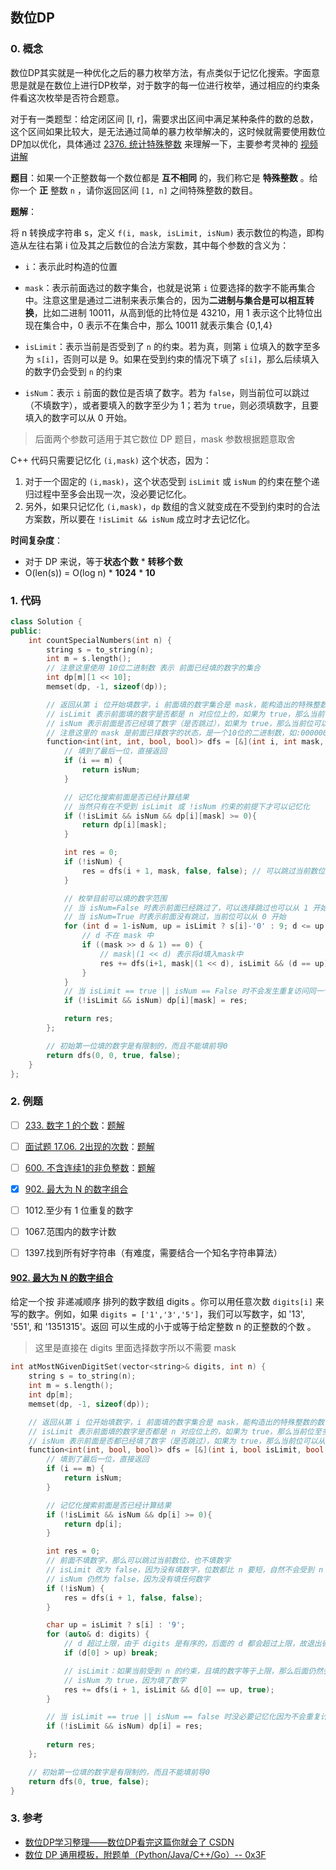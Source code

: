 ## 数位DP

### 0. 概念

数位DP其实就是一种优化之后的暴力枚举方法，有点类似于记忆化搜索。字面意思是就是在数位上进行DP枚举，对于数字的每一位进行枚举，通过相应的约束条件看这次枚举是否符合题意。

对于有一类题型：给定闭区间 \[l, r\]，需要求出区间中满足某种条件的数的总数，这个区间如果比较大，是无法通过简单的暴力枚举解决的，这时候就需要使用数位DP加以优化，具体通过 [2376. 统计特殊整数](https://leetcode.cn/problems/count-special-integers/) 来理解一下，主要参考灵神的 [视频讲解](https://www.bilibili.com/video/BV1rS4y1s721/?vd_source=286032bc2c5715c8b50b608028ce57df) 



**题目**：如果一个正整数每一个数位都是 **互不相同** 的，我们称它是 **特殊整数** 。给你一个 **正** 整数 `n` ，请你返回区间 `[1, n]` 之间特殊整数的数目。



**题解**：

将 n 转换成字符串 s，定义 `f(i, mask, isLimit, isNum)` 表示数位的构造，即构造从左往右第 i 位及其之后数位的合法方案数，其中每个参数的含义为：

- `i`：表示此时构造的位置

- `mask`：表示前面选过的数字集合，也就是说第 `i` 位要选择的数字不能再集合中。注意这里是通过二进制来表示集合的，因为**二进制与集合是可以相互转换**，比如二进制 10011，从高到低的比特位是 43210，用 1 表示这个比特位出现在集合中，0 表示不在集合中，那么 10011 就表示集合 {0,1,4}
- `isLimit`：表示当前是否受到了 `n` 的约束。若为真，则第 `i` 位填入的数字至多为 `s[i]`，否则可以是 9。如果在受到约束的情况下填了 `s[i]`，那么后续填入的数字仍会受到 `n` 的约束
- `isNum`：表示 `i` 前面的数位是否填了数字。若为 `false`，则当前位可以跳过（不填数字），或者要填入的数字至少为 1；若为 `true`，则必须填数字，且要填入的数字可以从 0 开始。

> 后面两个参数可适用于其它数位 DP 题目，mask 参数根据题意取舍

C++ 代码只需要记忆化 `(i,mask)` 这个状态，因为：

1. 对于一个固定的 `(i,mask)`，这个状态受到 `isLimit` 或 `isNum` 的约束在整个递归过程中至多会出现一次，没必要记忆化。
2. 另外，如果只记忆化 `(i,mask)`，`dp` 数组的含义就变成在不受到约束时的合法方案数，所以要在 `!isLimit && isNum` 成立时才去记忆化。



**时间复杂度**：

- 对于 DP 来说，等于**状态个数** * **转移个数**
- O(len(s)) =  O(log n) * **1024** * **10**



### 1. 代码

```cpp
class Solution {
public:
    int countSpecialNumbers(int n) {
        string s = to_string(n);
        int m = s.length();
        // 注意这里使用 10位二进制数 表示 前面已经填的数字的集合
        int dp[m][1 << 10];
        memset(dp, -1, sizeof(dp));

        // 返回从第 i 位开始填数字，i 前面填的数字集合是 mask，能构造出的特殊整数的数目
        // isLimit 表示前面填的数字是否都是 n 对应位上的，如果为 true，那么当前位至多为 int(s[i])，否则可以至多为 9
        // isNum 表示前面是否已经填了数字（是否跳过），如果为 true，那么当前位可以从 0 开始，否则为 false，就表示可以跳过或者从 1 开始填数字
        // 注意这里的 mask 是前面已择数字的状态，是一个10位的二进制数，如:0000000010就代表前面已经选了1”，也就是 前面数字的集合 可以使用 10位二进制数(0-9) 表示
        function<int(int, int, bool, bool)> dfs = [&](int i, int mask, bool isLimit, bool isNum) -> int {
            // 填到了最后一位，直接返回
            if (i == m) {
                return isNum;
            }

            // 记忆化搜索前面是否已经计算结果
            // 当然只有在不受到 isLimit 或 !isNum 约束的前提下才可以记忆化
            if (!isLimit && isNum && dp[i][mask] >= 0){
                return dp[i][mask];
            }

            int res = 0;
            if (!isNum) {
                res = dfs(i + 1, mask, false, false); // 可以跳过当前数位
            }

            // 枚举目前可以填的数字范围
            // 当 isNum=False 时表示前面已经跳过了，可以选择跳过也可以从 1 开始
            // 当 isNum=True 时表示前面没有跳过，当前位可以从 0 开始
            for (int d = 1-isNum, up = isLimit ? s[i]-'0' : 9; d <= up; ++ d) {
                // d 不在 mask 中
                if ((mask >> d & 1) == 0) {
                    // mask|(1 << d) 表示将d填入mask中
                    res += dfs(i+1, mask|(1 << d), isLimit && (d == up), true);
                }
            }
            // 当 isLimit == true || isNum == False 时不会发生重复访问同一个状态的情况
            if (!isLimit && isNum) dp[i][mask] = res;

            return res;
        };

        // 初始第一位填的数字是有限制的，而且不能填前导0
        return dfs(0, 0, true, false);
    }
};
```



### 2. 例题

- [ ] [233. 数字 1 的个数](https://leetcode.cn/problems/number-of-digit-one/)：[题解](https://leetcode.cn/problems/number-of-digit-one/solution/by-endlesscheng-h9ua/)
- [ ] [面试题 17.06. 2出现的次数](https://leetcode.cn/problems/number-of-2s-in-range-lcci/)：[题解](https://leetcode.cn/problems/number-of-2s-in-range-lcci/solution/by-endlesscheng-x4mf/)
- [ ] [600. 不含连续1的非负整数](https://leetcode.cn/problems/non-negative-integers-without-consecutive-ones/)：[题解](https://leetcode.cn/problems/non-negative-integers-without-consecutive-ones/solution/by-endlesscheng-1egu/)
- [x] [902. 最大为 N 的数字组合](https://leetcode.cn/problems/numbers-at-most-n-given-digit-set/)
- [ ] 1012.至少有 1 位重复的数字
- [ ] 1067.范围内的数字计数
- [ ] 1397.找到所有好字符串（有难度，需要结合一个知名字符串算法）



#### [902. 最大为 N 的数字组合](https://leetcode.cn/problems/numbers-at-most-n-given-digit-set/)

给定一个按 非递减顺序 排列的数字数组 digits 。你可以用任意次数 `digits[i]` 来写的数字。例如，如果 `digits = ['1','3','5']`，我们可以写数字，如 '13', '551', 和 '1351315'。返回 可以生成的小于或等于给定整数 n 的正整数的个数 。

> 这里是直接在 digits 里面选择数字所以不需要 mask

```cpp
int atMostNGivenDigitSet(vector<string>& digits, int n) {
    string s = to_string(n);
    int m = s.length();
    int dp[m];
    memset(dp, -1, sizeof(dp));

    // 返回从第 i 位开始填数字，i 前面填的数字集合是 mask，能构造出的特殊整数的数目
    // isLimit 表示前面填的数字是否都是 n 对应位上的，如果为 true，那么当前位至多为 int(s[i])，否则至多为 9
    // isNum 表示前面是否都已经填了数字（是否跳过），如果为 true，那么当前位可以从 0 开始，否则为 false，就表示可以跳过或者从 1 开始填数字
    function<int(int, bool, bool)> dfs = [&](int i, bool isLimit, bool isNum) -> int {
        // 填到了最后一位，直接返回
        if (i == m) {
            return isNum;
        }

        // 记忆化搜索前面是否已经计算结果
        if (!isLimit && isNum && dp[i] >= 0){
            return dp[i];
        }

        int res = 0;
        // 前面不填数字，那么可以跳过当前数位，也不填数字
        // isLimit 改为 false，因为没有填数字，位数都比 n 要短，自然不会受到 n 的约束
        // isNum 仍然为 false，因为没有填任何数字
        if (!isNum) {
            res = dfs(i + 1, false, false);
        }

        char up = isLimit ? s[i] : '9';
        for (auto& d: digits) {
            // d 超过上限，由于 digits 是有序的，后面的 d 都会超过上限，故退出循环
            if (d[0] > up) break;   

            // isLimit：如果当前受到 n 的约束，且填的数字等于上限，那么后面仍然会受到 n 的约束
            // isNum 为 true，因为填了数字
            res += dfs(i + 1, isLimit && d[0] == up, true);
        }

        // 当 isLimit == true || isNum == false 时没必要记忆化因为不会重复计算
        if (!isLimit && isNum) dp[i] = res;
        
        return res;
    };

    // 初始第一位填的数字是有限制的，而且不能填前导0
    return dfs(0, true, false);
}
```



### 3. 参考

- [数位DP学习整理——数位DP看完这篇你就会了 CSDN](https://blog.csdn.net/hzf0701/article/details/116717851)
- [数位 DP 通用模板，附题单（Python/Java/C++/Go）-- 0x3F](https://leetcode.cn/problems/count-special-integers/solution/shu-wei-dp-mo-ban-by-endlesscheng-xtgx/)